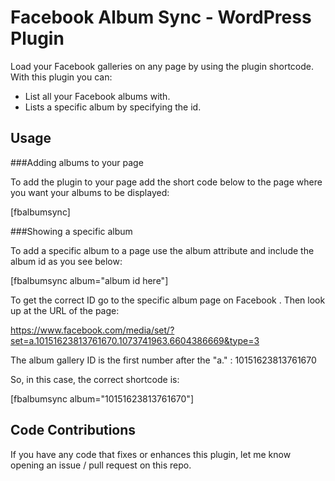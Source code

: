 Facebook Album Sync -  WordPress Plugin
====
 
Load your Facebook galleries on any page by using the plugin shortcode. With this plugin you can:

* List all your Facebook albums with.
* Lists a specific album by specifying the id.

Usage
----
 
###Adding albums to your page
 
 To add the plugin to your page add the short code below to the page where you want your albums to be displayed: 
 
 [fbalbumsync]
 
###Showing a specific album
 
 To add a specific album to a page use the album attribute and include the album id as you see below:
 
 [fbalbumsync album="album id here"]
 
 To get the correct ID go to the specific album page on Facebook . Then look up at the URL of the page:
 
 https://www.facebook.com/media/set/?set=a.10151623813761670.1073741963.6604386669&type=3
 
 The album gallery ID is the first number after the "a." : 10151623813761670
 
 So, in this case, the correct shortcode is:
 
 [fbalbumsync album="10151623813761670"]
 
Code Contributions
----
If you have any code that fixes or enhances this plugin, let me know opening an issue / pull request on this repo.